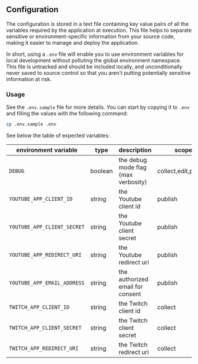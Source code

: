 <!-- markdownlint-disable MD041 -->

## Configuration

The configuration is stored in a text file containing key value pairs of all the variables required by the application at execution.
This file helps to separate sensitive or environment-specific information from your source code, making it easier to manage and deploy the application.

In short, using a `.env` file will enable you to use environment variables for local development without polluting the global environment namespace. This file is untracked and should be included locally, and unconditionally never saved to source control so that you aren't putting potentially sensitive information at risk.

### Usage

See the `.env.sample` file for more details. You can start by copying it to `.env` and filling the values with the following command:

```sh
cp .env.sample .env
```

See below the table of expected variables:

| environment variable        | type    | description                         | scope                | python setting             |
|-----------------------------|---------|-------------------------------------|----------------------|----------------------------|
| `DEBUG`                     | boolean | the debug mode flag (max verbosity) | collect,edit,publish |-                           |
| `YOUTUBE_APP_CLIENT_ID`     | string  | the Youtube client id               | publish              | `YOUTUBE["client_id"]`     |
| `YOUTUBE_APP_CLIENT_SECRET` | string  | the Youtube client secret           | publish              | `YOUTUBE["client_secret"]` |
| `YOUTUBE_APP_REDIRECT_URI`  | string  | the Youtube redirect uri            | publish              | `YOUTUBE["redirect_uri"]`  | 
| `YOUTUBE_APP_EMAIL_ADDRESS` | string  | the authorized email for consent    | publish              | `YOUTUBE["client_email"]`  | 
| `TWITCH_APP_CLIENT_ID`      | string  | the Twitch client id                | collect              | `TWITCH["client_id"]`      | 
| `TWITCH_APP_CLIENT_SECRET`  | string  | the Twitch client secret            | collect              | `TWITCH["client_secret"]`  |
| `TWITCH_APP_REDIRECT_URI`   | string  | the Twitch redirect uri             | collect              | `TWITCH["redirect_uri"]`   |
